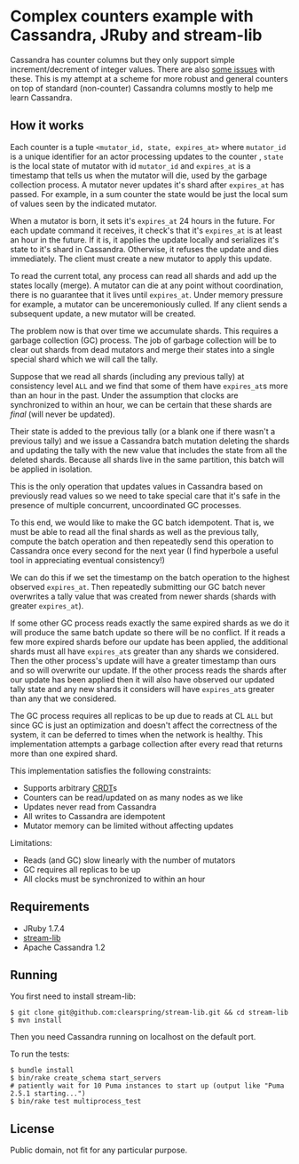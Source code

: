 Complex counters example with Cassandra, JRuby and stream-lib
=============================================================

Cassandra has counter columns but they only support simple increment/decrement of integer values. There are also
[some issues](http://wiki.apache.org/cassandra/Counters#Technical_limitations) with these. This is my attempt at a scheme
for more robust and general counters on top of standard (non-counter) Cassandra columns mostly to help me
learn Cassandra.

How it works
------------

Each counter is a tuple `<mutator_id, state, expires_at>` where `mutator_id` is a unique identifier for an actor
processing updates to the counter , `state` is the local state of mutator with id `mutator_id` and `expires_at` is a
timestamp that tells us when the mutator will die, used by the garbage collection process. A mutator never updates
it's shard after `expires_at` has passed. For example, in a sum counter the state would be just the local sum of
values seen by the indicated mutator.

When a mutator is born, it sets it's `expires_at` 24 hours in the future. For each update command it receives,
it check's that it's `expires_at` is at least an hour in the future. If it is, it applies the update locally and
serializes it's state to it's shard in Cassandra. Otherwise, it refuses the update and dies immediately. The client must
create a new mutator to apply this update.

To read the current total, any process can read all shards and add up the states locally (merge). A mutator can die
at any point without coordination, there is no guarantee that it lives until `expires_at`. Under memory pressure for
example, a mutator can be unceremoniously culled. If any client sends a subsequent update,
a new mutator will be created.

The problem now is that over time we accumulate shards. This requires a garbage collection (GC) process. The job of
garbage collection will be to clear out shards from dead mutators and merge their states into a single special shard
which we will call the tally.

Suppose that we read all shards (including any previous tally) at consistency level `ALL` and we
find that some of them have `expires_at`s more than an hour in the past. Under the assumption that clocks are
synchronized to within an hour, we can be certain that these shards are _final_ (will never be updated).

Their state is added to the previous tally (or a blank one if there wasn't a previous tally) and we issue a Cassandra
 batch mutation deleting the shards and updating the tally with the new value that includes the state from all the
 deleted shards. Because all shards live in the same partition, this batch will be applied in isolation.

This is the only operation that updates values in Cassandra based on previously read values so we need to take
special care that it's safe in the presence of multiple concurrent, uncoordinated GC processes.

To this end, we would like to make the GC batch idempotent. That is, we must be able to read all the final shards as
well as the previous tally, compute the batch operation and then repeatedly send this operation to Cassandra once
every second for the next year (I find hyperbole a useful tool in appreciating eventual consistency!)

We can do this if we set the timestamp on the batch operation to the highest observed `expires_at`. Then repeatedly
submitting our GC batch never overwrites a tally value that was created from newer shards (shards with greater
`expires_at`).

If some other GC process reads exactly the same expired shards as we do it will produce the same batch update so
there will be no conflict. If it reads a few more expired shards before our update has been applied,
the additional shards must all have `expires_at`s greater than any shards we considered. Then the other process's
update will have a greater timestamp than ours and so will overwrite our update. If the other process reads the
shards after our update has been applied then it will also have observed our updated tally state and any new shards
it considers will have `expires_at`s greater than any that we considered.

The GC process requires all replicas to be up due to reads at CL `ALL` but since GC is just an optimization and
doesn't affect the correctness of the system, it can be deferred to times when the network is healthy. This
implementation attempts a garbage collection after every read that returns more than one expired shard.

This implementation satisfies the following constraints:

* Supports arbitrary [CRDT](http://hal.upmc.fr/docs/00/55/55/88/PDF/techreport.pdf)s
* Counters can be read/updated on as many nodes as we like
* Updates never read from Cassandra
* All writes to Cassandra are idempotent
* Mutator memory can be limited without affecting updates

Limitations:

* Reads (and GC) slow linearly with the number of mutators
* GC requires all replicas to be up
* All clocks must be synchronized to within an hour

Requirements
---

* JRuby 1.7.4
* [stream-lib](https://github.com/clearspring/stream-lib)
* Apache Cassandra 1.2

Running
---

You first need to install stream-lib:

	$ git clone git@github.com:clearspring/stream-lib.git && cd stream-lib
	$ mvn install

Then you need Cassandra running on localhost on the default port.

To run the tests:

    $ bundle install
    $ bin/rake create_schema start_servers
    # patiently wait for 10 Puma instances to start up (output like "Puma 2.5.1 starting...")
    $ bin/rake test multiprocess_test

License
---

Public domain, not fit for any particular purpose.



